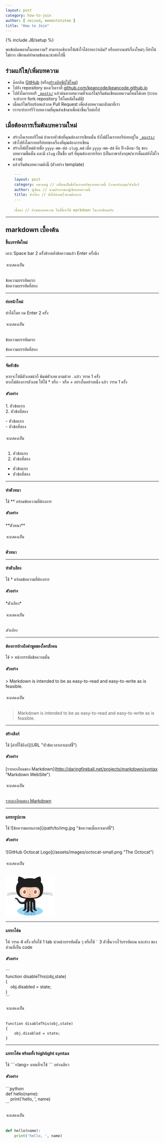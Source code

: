 ```yaml
---
layout: post
category: how-to-join
author: [ neizod, mementototem ]
title: "How to Join"
---
```

{% include JB/setup %}

พบข้อผิดพลาดในบทความ? สามารถอธิบายให้เข้าใจได้ง่ายกว่าเดิม? หรืออยากแชร์เรื่องใหม่ๆ ก็ทำได้ไม่ยาก เพียงแค่ทำตามข้อแนะนำต่อไปนี้

## ร่วมแก้ไข/เพิ่มบทความ

- ล๊อกอิน [GitHub](https://github.com/login) (หรือ[สร้างบัญชีผู้ใช้ใหม่](https://github.com/signup/free))
- ไปยัง repository ของเว็บเราที่ [github.com/keancode/keancode.github.io](http://github.com/keancode/keancode.github.io/)
- ไปยังไดเรกทอรี [`_posts/`](https://github.com/keancode/keancode.github.io/tree/master/_posts) แล้วค้นหาบทความที่จะแก้ไข/เริ่มต้นเขียนบทความใหม่ได้เลย (ระบบจะทำการ fork repository ให้โดยอัตโนมัติ)
- เมื่อแก้ไขเรียบร้อยแล้วกด Pull Request เพื่อส่งบทความกลับมาที่เรา
- เราจะทำการรีวิวบทความที่คุณส่งเข้ามาเพื่อนำขึ้นเว็บต่อไป

## เมื่อต้องการเริ่มต้นบทความใหม่

- สร้างไดเรกทอรีใหม่ ถ้าหากหัวข้อที่คุณต้องการเขียนนั้น ยังไม่มีไดเรกทอรีย่อยอยู่ใน [`_posts/`](https://github.com/keancode/keancode.github.io/tree/master/_posts)
- เข้าไปยังไดเรกทอรีย่อยของเรื่องที่คุณต้องการเขียน
- สร้างไฟล์ใหม่ด้วยชื่อ `yyyy-mm-dd-slug.md` เมื่อ `yyyy-mm-dd` คือ ปี-เดือน-วัน ของบทความชิ้นนั้น และมี `slug` เป็นชื่อ url ที่คุณต้องการเรียก (เป็นภาษาอังกฤษ/ควรสั้นแต่ยังได้ใจความ)
- แล้วเริ่มต้นบทความดังนี้ (ตัวอย่าง template)

```yaml
    ---
    layout: post
    category: หมวดหมู่ // เปลี่ยนเป็นชื่อไดเรกทอรีของบทความนี้ (ภาษาอังกฤษ/ตัวเล็ก)
    author: ผู้เขียน // นามปากกาของผู้เขียนบทความนี้
    title: หัวเรื่อง // ตั้งให้น่าสนใจตามต้องการ
    ---

    เนื้อหา // ส่วนของบทความ ในที่นี้เราใช้ markdown ในการเขียนครับ
```

---

## markdown เบื้องต้น

#### ขึ้นบรรทัดใหม่

เคาะ Space bar 2 ครั้งข้างหลังข้อความแล้ว Enter ครั้งนึง

###### จะแสดงเป็น

ข้อความบรรทัดแรก  
ข้อความบรรทัดที่สอง

---

#### ย่อหน้าใหม่

ทำได้โดย กด Enter 2 ครั้ง

###### จะแสดงเป็น

ข้อความบรรทัดแรก

ข้อความบรรทัดที่สอง

---

#### จัดหัวข้อ

หากจะให้มีตัวเลขนำก็ พิมพ์ตัวเลข ตามด้วย . แล้ว วรรค 1 ครั้ง  
หากไม่ต้องการตัวเลข ให้ใช้ * หรือ - หรือ + อย่างใดอย่างหนึ่ง แล้ว วรรค 1 ครั้ง

##### ตัวอย่าง

1\. หัวข้อแรก  
2\. หัวข้อที่สอง

\- หัวข้อแรก  
\- หัวข้อที่สอง

###### จะแสดงเป็น

1. หัวข้อแรก
2. หัวข้อที่สอง

- หัวข้อแรก
- หัวข้อที่สอง

---

#### ทำตัวหนา

ใช้ \*\* คร่อมข้อความที่ต้องการ

##### ตัวอย่าง

\*\*ตัวหนา\*\*

###### จะแสดงเป็น

**ตัวหนา**

---

#### ทำตัวเอียง

ใช้ \* คร่อมข้อความที่ต้องการ

##### ตัวอย่าง

\*ตัวเอียง\*

###### จะแสดงเป็น

*ตัวเอียง*

---

#### ต้องการอ้างถึงคำพูดของใครสักคน

ใช้ > หน้าบรรทัดข้อความนั้น

##### ตัวอย่าง

\> Markdown is intended to be as easy-to-read and easy-to-write as is feasible.

###### จะแสดงเป็น

> Markdown is intended to be as easy-to-read and easy-to-write as is feasible.

---

#### สร้างลิงก์

ใช้ \[คำที่ใช้ลิงก์\]\(URL "หัวข้อเวลาเอาเมาส์ชี้"\)

##### ตัวอย่าง

\[รายละเอียดของ Markdown\]\(http://daringfireball.net/projects/markdown/syntax "Markdown WebSite"\)

###### จะแสดงเป็น

[รายละเอียดของ Markdown](http://daringfireball.net/projects/markdown/syntax "Markdown WebSite")

---

#### แทรกรูปภาพ

ใช้ \!\[ข้อความแทนภาพ\]\(/path/to/img.jpg "ข้อความเมื่อเอาเมาส์ชี้"\)

##### ตัวอย่าง

\!\[GitHub Octocat Logo\]\(/assets/images/octocat-small.png "The Octocat"\)

###### จะแสดงเป็น

![GitHub Octocat Logo](/assets/images/octocat-small.png "The Octocat")

---

#### แทรกโค้ด

ให้ วรรค 4 ครั้ง หรือใช้ 1 tab นำหน้าบรรทัดนั้น ๆ หรือใช้ `` ` `` 3 ตัวขึ้นวางไว้บรรทัดบน และล่าง ของส่วนที่เป็น code

##### ตัวอย่าง

\`\`\`  
function disableThis(obj,state)  
{  
&nbsp;&nbsp;&nbsp;&nbsp;obj.disabled = state;  
}  
\`\`\`

###### จะแสดงเป็น

```
function disableThis(obj,state)
{
    obj.disabled = state;
}
```

---

#### แทรกโค้ด พร้อมทั้ง highlight syntax

ใช้ \`\`\`&lt;lang&gt; แทนที่จะใช้ \`\`\` อย่างเดียว

##### ตัวอย่าง

\`\`\`python  
def hello(name):  
&nbsp;&nbsp;&nbsp;&nbsp;print('hello, ', name)  
\`\`\`

###### จะแสดงเป็น

```python
def hello(name):
    print('hello, ', name)
```
